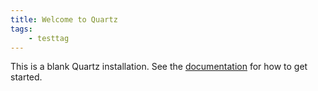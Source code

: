 ```yaml
---
title: Welcome to Quartz
tags:
    - testtag
---
```


This is a blank Quartz installation.
See the [documentation](https://quartz.jzhao.xyz) for how to get started.
